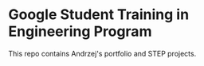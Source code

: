 # Google Student Training in Engineering Program

This repo contains Andrzej's portfolio and STEP projects.
